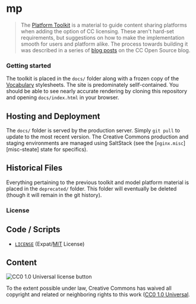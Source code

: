 # mp

> The [Platform Toolkit][mp-prod] is a material to guide content sharing
> platforms when adding the option of CC licensing.  These aren't hard-set
> requirements, but suggestions on how to make the implementation smooth for
> users and platform alike. The process towards building it was described in a
> series of [blog posts][revamp] on the CC Open Source blog.

[mp-prod]: https://creativecommons.org/platform/toolkit/
[revamp]: https://opensource.creativecommons.org/blog/entries/cc-platform-toolkit-revamp/ "CC Platform Toolkit Revamp — Creative Commons on GitHub"


### Getting started

The toolkit is placed in the `docs/` folder along with a frozen copy of the
[Vocabulary][vocabulary] stylesheets. The site is predominately
sellf-contained.  You should be able to see nearly accurate rendering by
cloning this repository and opening `docs/index.html` in your browser.

[vocabulary]: https://github.com/creativecommons/vocabulary


## Hosting and Deployment

The `docs/` folder is served by the production server. Simply `git pull` to
update to the most recent version. The Creative Commons production and staging
environments are managed using SaltStack (see the [`nginx.misc`][misc-steate]
state for specifics).

[misc-state]: https://github.com/creativecommons/sre-salt-prime/blob/master/states/nginx/misc.sls


## Historical Files

Everything pertaining to the previous toolkit and model platform material is
placed in the `deprecated/` folder. This folder will eventually be deleted
(though it will remain in the git history).


### License


## Code / Scripts

- [`LICENSE`](LICENSE) (Expat/[MIT][mit] License)

[mit]: http://www.opensource.org/licenses/MIT "The MIT License | Open Source Initiative"


## Content

![CC0 1.0 Universal license button][cc0-png]

To the extent possible under law, Creative Commons has waived all copyright and
related or neighboring rights to this work ([CC0 1.0 Universal][cc0].

[cc0-png]: https://licensebuttons.net/l/zero/1.0/88x31.png "CC0 1.0 Universal license button"
[cc0]: https://creativecommons.org/publicdomain/zero/1.0/ "Creative Commons — CC0 1.0 Universal"

